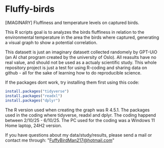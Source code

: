 # Fluffy-birds
[IMAGINARY] Fluffiness and temperature levels on captured birds. 

This R scripts goal is to analyzes the birds fluffiness in 
relation to the environmental temperature in the area the birds 
where captured, generating a visual graph to show a potential 
correlation. 

This datasett is just an imaginary datasett collected randomely by 
GPT-UiO (an AI chat program created by the university of Oslo). 
All reasults have no real value, and should not be used as a
actualy scientific study. This whole repository project is just
a test for using R-coding and sharing data on github - all for the
sake of learning how to do reproducible science.

If the packages dont work, try installing them first using this code: 

```r
install.packages("tidyverse")
install.packages("readxl")
install.packages("dplyr")
``` 


The R version used when creating the graph was R 4.5.1. The packages
used in the coding where tidyverse, readxl and dplyr. 
The coding happend between 2/10/25 - 6/10/25. 
The PC used for the coding was a Windows 11 Home laptop, 24H2 version.

If you have questions about my data/study/results, please send 
a mail or contact me through: "FuffyBirdMan217@hotmail.com"
